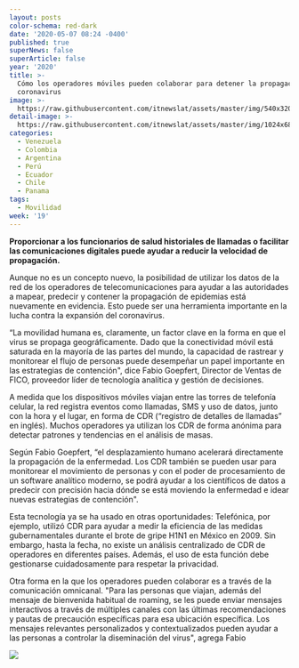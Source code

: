 ```yaml
---
layout: posts
color-schema: red-dark
date: '2020-05-07 08:24 -0400'
published: true
superNews: false
superArticle: false
year: '2020'
title: >-
  Cómo los operadores móviles pueden colaborar para detener la propagación del
  coronavirus
image: >-
  https://raw.githubusercontent.com/itnewslat/assets/master/img/540x320/Antenas-Celular-p.jpg
detail-image: >-
  https://raw.githubusercontent.com/itnewslat/assets/master/img/1024x680/Antenas-Celular-g.jpg
categories:
  - Venezuela
  - Colombia
  - Argentina
  - Perú
  - Ecuador
  - Chile
  - Panama
tags:
  - Movilidad
week: '19'
---
```

**Proporcionar a los funcionarios de salud historiales de llamadas o facilitar las comunicaciones digitales puede ayudar a reducir la velocidad de propagación.**

Aunque no es un concepto nuevo, la posibilidad de utilizar los datos de la red de los operadores de telecomunicaciones para ayudar a las autoridades a mapear, predecir y contener la propagación de epidemias está nuevamente en evidencia. Esto puede ser una herramienta importante en la lucha contra la expansión del coronavirus.

“La movilidad humana es, claramente, un factor clave en la forma en que el virus se propaga geográficamente. Dado que la conectividad móvil está saturada en la mayoría de las partes del mundo, la capacidad de rastrear y monitorear el flujo de personas puede desempeñar un papel importante en las estrategias de contención", dice Fabio Goepfert, Director de Ventas de FICO, proveedor líder de tecnología analítica y gestión de decisiones.

A medida que los dispositivos móviles viajan entre las torres de telefonía celular, la red registra eventos como llamadas, SMS y uso de datos, junto con la hora y el lugar, en forma de CDR (“registro de detalles de llamadas” en inglés). Muchos operadores ya utilizan los CDR de forma anónima para detectar patrones y tendencias en el análisis de masas.

Según Fabio Goepfert, “el desplazamiento humano acelerará directamente la propagación de la enfermedad. Los CDR también se pueden usar para monitorear el movimiento de personas y con el poder de procesamiento de un software analítico moderno, se podrá ayudar a los científicos de datos a predecir con precisión hacia dónde se está moviendo la enfermedad e idear nuevas estrategias de contención".

Esta tecnología ya se ha usado en otras oportunidades: Telefónica, por ejemplo, utilizó CDR para ayudar a medir la eficiencia de las medidas gubernamentales durante el brote de gripe H1N1 en México en 2009. Sin embargo, hasta la fecha, no existe un análisis centralizado de CDR de operadores en diferentes países. Además, el uso de esta función debe gestionarse cuidadosamente para respetar la privacidad.

Otra forma en la que los operadores pueden colaborar es a través de la comunicación omnicanal. "Para las personas que viajan, además del mensaje de bienvenida habitual de roaming, se les puede enviar mensajes interactivos a través de múltiples canales con las últimas recomendaciones y pautas de precaución específicas para esa ubicación específica. Los mensajes relevantes personalizados y contextualizados pueden ayudar a las personas a controlar la diseminación del virus", agrega Fabio

<img src="https://tracker.metricool.com/c3po.jpg?hash=56f88a41e39ab42c063cc51676587a04"/>